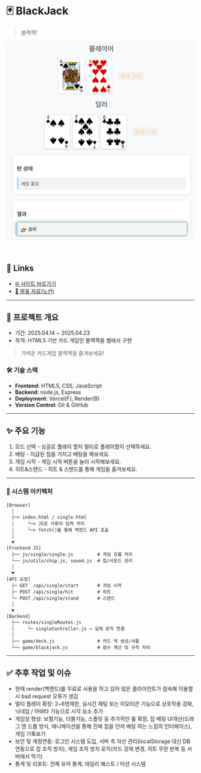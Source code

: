 # 🃏 BlackJack
> 블랙잭!

![preview](https://github.com/thusja/my-profile-page/blob/main/src/assets/HTML5/H5P03.PNG)


<br>

## 🔗 Links

- [🌐 사이트 바로가기](https://black-jack-xi-lovat.vercel.app/)
- [📘 발표 자료(노션)](https://rough-lime-f80.notion.site/HTML5-1d12d24c870d80a7be89cd0cc92f10b0)

---

## 📘 프로젝트 개요
- 기간: 2025.04.14 ~ 2025.04.23
- 목적: HTML5 기반 카드 게임인 블랙잭을 웹에서 구현
> 가벼운 카드게임 블랙잭을 즐겨보세요!

### 🛠 기술 스택
- **Frontend**: HTML5, CSS, JavaScript
- **Backend**: node.js, Express
- **Deployment**: Vercel(F), Render(B)
- **Version Control**: Git & GitHub

---

## ✨ 주요 기능

1. 모드 선택 - 싱글로 플레이 할지 멀티로 플레이할지 선택하세요.
2. 베팅 - 지급된 칩을 가지고 베팅을 해보세요.
3. 게임 시작 - 게임 시작 버튼을 눌러 시작해보세요.
4. 히트&스탠드 - 히트 & 스탠드를 통해 게임을 즐겨보세요.

---

### 📁 시스템 아키텍처

```
[Browser]
  │
  ├─> index.html / single.html
  │     └─> JS로 사용자 입력 처리
  │     └─> fetch()를 통해 백엔드 API 호출
  │
  ▼
[Frontend JS]
  ├── js/single/single.js         # 게임 흐름 처리
  └── js/utils/chip.js, sound.js  # 칩/사운드 관리
  │
  ▼
[API 요청]
  ├─ GET  /api/single/start       # 게임 시작
  ├─ POST /api/single/hit         # 히트
  └─ POST /api/single/stand       # 스탠드
  │
  ▼
[Backend]
  ├── routes/singleRoutes.js
  │     └─ singleController.js → 실제 로직 연결
  │
  ├── game/deck.js                # 카드 덱 생성/셔플
  └── game/blackjack.js           # 점수 계산 및 규칙 처리
```

---

## ✅ 추후 작업 및 이슈
- 현재 render(백엔드)를 무료로 사용을 하고 있어 많은 클라이언트가 접속해 이용할 시 bad request 오류가 생김
- 멀티 플레이 확장: 2~6명제한, 실시간 채팅 또는 이모티콘 기능으로 상호작용 강화, 닉네임 / 아바타 기능으로 시각 요소 추가
- 게임성 향상: 보험기능, 더블기능, 스플릿 등 추가적인 룰 확장, 칩 베팅 UI개선(드래그 엔 드롭 방식, 애니메이션을 통해 진짜 칩을 던져 베팅 하는 느낌의 인터페이스), 게임 기록보기
- 보안 및 계정연동: 로그인 시스템 도입, 서버 측 자산 관리(localStorage 대신 DB 연동으로 칩 조작 방지), 게임 조작 방지 로직(카드 강제 변경, 히트 무한 반복 등 서버에서 막기)
- 통계 및 리포트: 전체 유저 통계, 데일리 퀘스트 / 미션 시스템

